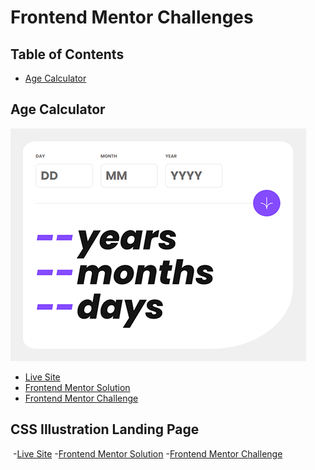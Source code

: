 # Frontend Mentor Challenges

## Table of Contents
- [Age Calculator](#age-calculator)

## Age Calculator
![](./age-calculator/screenshot.PNG)
- [Live Site](https://frontend-mentor-age-calculator-khaki.vercel.app/)
- [Frontend Mentor Solution](https://www.frontendmentor.io/solutions/responsive-age-calculator-with-form-validation-b7HEHYxn9X)
- [Frontend Mentor Challenge](https://www.frontendmentor.io/challenges/age-calculator-app-dF9DFFpj-Q)

## CSS Illustration Landing Page
![]()
-[Live Site](frontend-mentor-css-illustration-5rl25rtxh-jacqueschuis.vercel.app)
-[Frontend Mentor Solution]()
-[Frontend Mentor Challenge](https://www.frontendmentor.io/challenges/chat-app-css-illustration-O5auMkFqY)
